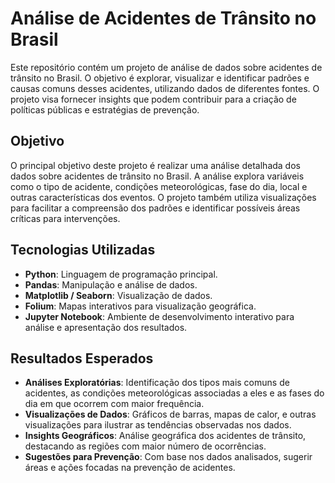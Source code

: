 # Análise de Acidentes de Trânsito no Brasil

Este repositório contém um projeto de análise de dados sobre acidentes de trânsito no Brasil. O objetivo é explorar, visualizar e identificar padrões e causas comuns desses acidentes, utilizando dados de diferentes fontes. O projeto visa fornecer insights que podem contribuir para a criação de políticas públicas e estratégias de prevenção.

## Objetivo

O principal objetivo deste projeto é realizar uma análise detalhada dos dados sobre acidentes de trânsito no Brasil. A análise explora variáveis como o tipo de acidente, condições meteorológicas, fase do dia, local e outras características dos eventos. O projeto também utiliza visualizações para facilitar a compreensão dos padrões e identificar possíveis áreas críticas para intervenções.

## Tecnologias Utilizadas

- **Python**: Linguagem de programação principal.
- **Pandas**: Manipulação e análise de dados.
- **Matplotlib / Seaborn**: Visualização de dados.
- **Folium**: Mapas interativos para visualização geográfica.
- **Jupyter Notebook**: Ambiente de desenvolvimento interativo para análise e apresentação dos resultados.

## Resultados Esperados

- **Análises Exploratórias**: Identificação dos tipos mais comuns de acidentes, as condições meteorológicas associadas a eles e as fases do dia em que ocorrem com maior frequência.
- **Visualizações de Dados**: Gráficos de barras, mapas de calor, e outras visualizações para ilustrar as tendências observadas nos dados.
- **Insights Geográficos**: Análise geográfica dos acidentes de trânsito, destacando as regiões com maior número de ocorrências.
- **Sugestões para Prevenção**: Com base nos dados analisados, sugerir áreas e ações focadas na prevenção de acidentes.


